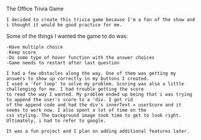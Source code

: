 The Office Trivia Game

    I decided to create this trivia game because I'm a fan of the show and i thought it would be good practice for me.

Some of the things I wanted the game to do was:

    -Have multiple choice
    -Keep score
    -Do some type of hover function with the answer choices
    -Game needs to restart after last question

    I had a few obstacles along the way. One of them was getting my answers to show up correctly in my buttons I created.
    I used a 'for loop' to solve my problem. Scoring was also a little challenging for me. I had trouble getting the score
    to read the way I wanted. My problem ended up being that i was trying to append the user's score to a 'div. I got rid
    of the append code and had the div's innerText = userScore and it seems to work now. I also spent a lot of time on the
    css styling. The background image took time to get to look right. Ultimately, i had to refer to google. 

    It was a fun project and I plan on adding additional features later. 

